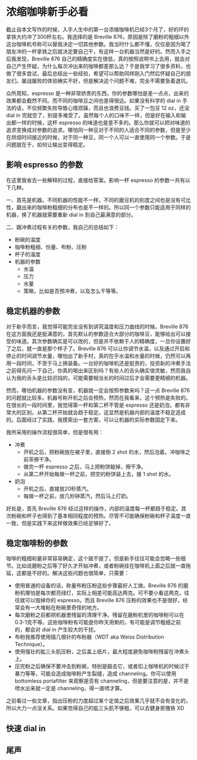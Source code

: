 # 浓缩咖啡新手必看

截止自本文写作的时候，入手人生中的第一台浓缩咖啡机已经3个月了，好的坏的拿铁大约冲了300杯左右。我选择的是 Breville 876，原因是除了磨粉的粗细以外这台咖啡机号称可以替我决定一切其他参数。我当时什么都不懂，仅仅是因为喝了朋友冲的一杯拿铁之后就决定要自己干，有这样一台机器当然是好的。然而入手之后我发现，Breville 876 自己的精确度实在很低，真的按照说明书上去用，就会对自己产生怀疑，为什么每次冲出来的咖啡都差那么远？于是我学习了很多资料，也做了很多尝试，最后总结出一些经验，希望可以帮助同样刚入门然后怀疑自己的朋友们。屡战屡败的体验确实不好，但是解决这个问题不难，完全不需要急着退坑。

众所周知，espresso 是一种非常娇贵的东西，你的参数哪怕是差一点点，出来的效果都会截然不同。而不同的咖啡豆之间也差得很远。如果没有科学的 dial in 手法的话，不仅频繁失败导致心情烦躁，而且也浪费豆钱。买了一包豆 12 oz，还没 dial in 完就空了，别提多难受了。虽然每个人的口味不一样，但是好在输入和输出都一样的时候，这杯 espresso 的味道也是差不多的。那么你就可以把对味道的追求变换成对参数的追求。哪怕同一种豆对于不同的人适合不同的参数，但是至少在烘焙时间接近的时候，对于同一种豆，同一个人可以一直使用同一个参数。于是问题就在于，如何让输出变得稳定。

## 影响 espresso 的参数

在这里我省去一些解释的过程，直接给答案。影响一杯 espresso 的参数一共有以下几种。

一、首先是机器。不同机器的性能不一样，不同的磨豆机的刻度之间也是没有可比性，磨出来的咖啡粉粗细的分布也是不一样的。所以同一个参数只能适用于同样的机器，换了机器就需要重新 dial in 到自己最满意的部分。

二、跟冲煮过程有关的参数，我自己的总结如下：

- 粉碗的温度
- 咖啡粉粗细、份量、布粉、压粉
- 杯子的温度
- 机器的参数
  - 水温
  - 压力
  - 水量
  - 策略，比如是否预冲煮，以及怎么干等等。

## 稳定机器的参数

对于新手而言，我觉得可能完全没有到讲究温度和压力曲线的时候。Breville 876 在这方面我还是挺满意的，首先默认的参数适合大部分的咖啡豆，能够给出可以接受的味道。其次参数确实是可以改的，但是并不依赖于人的精确度，一旦你设置好了之后，就一直是那个样子了。Breville 876 可以让你调节水温，以及通过开启和停止的时间调节水量，哪怕出了新手村，真的在乎水温和水量的时候，仍然可以再用一段时间，不至于马上换装备。一台好的咖啡机还是挺贵的，投资新的冲煮手法之前得先问一下自己，你真的喝出来区别吗？有些人的舌头确实很灵敏，然而我自认为我的舌头是比较迟钝的，可能需要相当长的时间过后才会需要更精细的机器。

然而，哪怕机器的参数没有变，机器就一定会按照参数来吗？这一点 Breville 876 的问题就比较多。机器号称开机之后会预热，然而在我看来，这个预热是失败的。在很长的一段时间里，我觉得第一杯和第二杯不管是 espresso 还是奶泡，都有非常大的区别。从第二杯开始就会趋于稳定。这显然是机器内部的温度不稳定造成的。后面经过了实践，我摸索出一套方案，可以让机器的实际参数固定下来。

我所采用的操作流程很简单，但是很有用：

- 冲煮
  - 开机之后，把粉碗放在被子里，直接倒 2 shot 的水，然后泡着。冲咖啡之前茶擦干净。
  - 做完一杯 espresso 之后，马上把粉饼敲掉，擦干净。
  - 从第二杯开始每做一杯之前，把空的粉饼装上去，接 1 shot 的水。
- 奶泡
  - 开机之后，直接放20秒蒸汽。
  - 每做一杯之前，放几秒钟蒸汽，然后马上打奶。

好处是，首先 Breville 876 经过这样的操作，内部的温度每一杯都趋于稳定。其次粉碗和杯子也得到了基本相同程度的预热。尽管不可能确保粉碗和杯子温度一直一致，但是实践下来这样做效果已经足够好了。

## 稳定咖啡粉的参数

咖啡的粗细和量非常容易确定，这个就不提了。但是新手往往可能会忽略一些细节。比如说磨粉之后等了好久才开始冲煮，或者粉碗挂在咖啡机上面之后就一直拖延，这都是不好的。解决这些问题也很简单，只需要：

- 使用普通的设备的话，称量布粉压粉这些步骤最好人工做。Breville 876 的磨粉机哪怕是每次都亮绿灯，实际上相差可能高达两克。可不要小看这两克，往往就可以毁掉你的 espresso。而且 Breville 876 压粉的效果也不是很好，经常会有一大堆粘在粉碗里奇怪的地方。
- 每次磨粉之前都把机器里残留的清理干净。残留在磨粉机里的咖啡粉可以在0.3-1克不等。这些咖啡粉有可能是你昨天用剩的，有可能是调节粗细之前的，都会对 dial in 产生较大的干扰。
- 布粉我推荐使用插几根针的布粉器（WDT aka Weiss Distribution Technique）。
- 使用强壮的肱三头肌压粉，之后盖上纸片，最大程度避免咖啡粉残留在冲煮头上。
- 压完粉之后确保不要冲击到粉碗，特别是敲击它，或者扣上咖啡机的时候过于暴力等等，可能会造成咖啡粉产生裂缝，造成 channeling。你可以使用 bottomless portafilter 来观察是否有 channeling，但是要注意的是，并不是喷水出来就一定是 channeling，得一直喷才算。

之前看过一些文章，指出压粉的力度超过某个定值之后效果几乎就不会有变化的，所以大力一点没关系。如果觉得自己的肱三头肌不够粗，可以去健身房撸铁 XD

## 快速 dial in

## 尾声